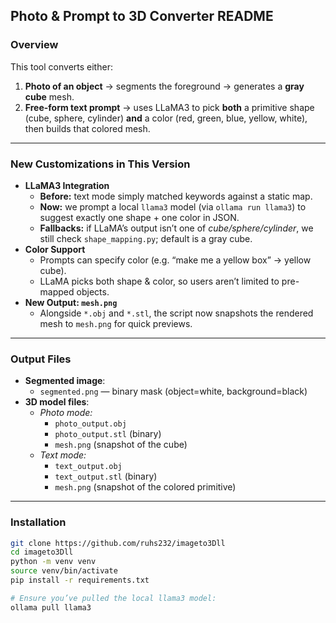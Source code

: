 ## Photo & Prompt to 3D Converter README 

### Overview








This tool converts either:  

1. **Photo of an object** → segments the foreground → generates a **gray cube** mesh.  
2. **Free-form text prompt** → uses LLaMA3 to pick **both** a primitive shape (cube, sphere, cylinder) **and** a color (red, green, blue, yellow, white), then builds that colored mesh.

---

### New Customizations in This Version
- **LLaMA3 Integration**  
  - **Before:** text mode simply matched keywords against a static map.  
  - **Now:** we prompt a local `llama3` model (via `ollama run llama3`) to suggest exactly one shape + one color in JSON.  
  - **Fallbacks:** if LLaMA’s output isn’t one of *cube/sphere/cylinder*, we still check `shape_mapping.py`; default is a gray cube.
- **Color Support**  
  - Prompts can specify color (e.g. “make me a yellow box” → yellow cube).  
  - LLaMA picks both shape & color, so users aren’t limited to pre-mapped objects.
- **New Output: `mesh.png`**  
  - Alongside `*.obj` and `*.stl`, the script now snapshots the rendered mesh to `mesh.png` for quick previews.

---

### Output Files

- **Segmented image**:  
  - `segmented.png` — binary mask (object=white, background=black)  
- **3D model files**:  
  - *Photo mode:*  
    - `photo_output.obj`  
    - `photo_output.stl` (binary)  
    - `mesh.png` (snapshot of the cube)  
  - *Text mode:*  
    - `text_output.obj`  
    - `text_output.stl` (binary)  
    - `mesh.png` (snapshot of the colored primitive)  

---

### Installation

```bash
git clone https://github.com/ruhs232/imageto3Dll
cd imageto3Dll
python -m venv venv
source venv/bin/activate
pip install -r requirements.txt

# Ensure you’ve pulled the local llama3 model:
ollama pull llama3
